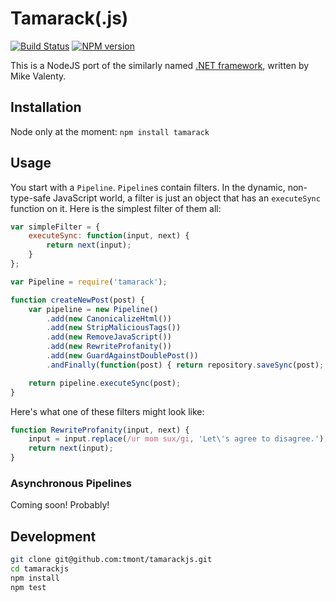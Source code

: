 # Tamarack(.js)
[![Build Status](https://travis-ci.org/tmont/tamarackjs.png)](https://travis-ci.org/tmont/tamarackjs)
[![NPM version](https://badge.fury.io/js/tamarackjs.png)](http://badge.fury.io/js/tamarackjs)

This is a NodeJS port of the similarly named [.NET framework](https://github.com/mikevalenty/tamarack),
written by Mike Valenty.

## Installation
Node only at the moment: `npm install tamarack`

## Usage
You start with a `Pipeline`. `Pipeline`s contain filters. In the dynamic, non-type-safe
JavaScript world, a filter is just an object that has an `executeSync` function on it.
Here is the simplest filter of them all:

```javascript
var simpleFilter = {
	executeSync: function(input, next) {
		return next(input);
	}
};
```

```javascript
var Pipeline = require('tamarack');

function createNewPost(post) {
	var pipeline = new Pipeline()
		.add(new CanonicalizeHtml())
		.add(new StripMaliciousTags())
		.add(new RemoveJavaScript())
		.add(new RewriteProfanity())
		.add(new GuardAgainstDoublePost())
		.andFinally(function(post) { return repository.saveSync(post); });

	return pipeline.executeSync(post);
}
```

Here's what one of these filters might look like:

```javascript
function RewriteProfanity(input, next) {
	input = input.replace(/ur mom sux/gi, 'Let\'s agree to disagree.');
	return next(input);
}
```

### Asynchronous Pipelines
Coming soon! Probably!

## Development
```bash
git clone git@github.com:tmont/tamarackjs.git
cd tamarackjs
npm install
npm test
```


